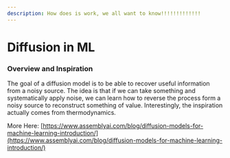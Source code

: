 ```yaml
---
description: How does is work, we all want to know!!!!!!!!!!!!!
---
```


# Diffusion in ML

### Overview and Inspiration

The goal of a diffusion model is to be able to recover useful information from a noisy source. The idea is that if we can take something and systematically apply noise, we can learn how to reverse the process form a noisy source to reconstruct something of value. Interestingly, the inspiration actually comes from thermodynamics.

More Here: [https://www.assemblyai.com/blog/diffusion-models-for-machine-learning-introduction/](https://www.assemblyai.com/blog/diffusion-models-for-machine-learning-introduction/)

